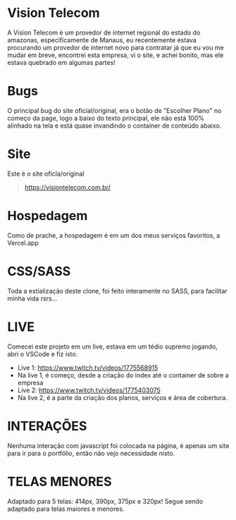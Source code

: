 # Vision Telecom
A Vision Telecom é um provedor de internet regional do estado do amazonas, especificamente de Manaus, eu recentemente estava procurando um provedor de internet novo para contratar já que eu vou me mudar em breve, encontrei esta empresa, vi o site, e achei bonito, mas ele estava quebrado em algumas partes!

# Bugs
O principal bug do site oficial/original, era o botão de "Escolher Plano" no começo da page, logo a baixo do texto principal, ele não está 100% alinhado na tela e está quase invandindo o container de conteúdo abaixo.

# Site
Este é o site oficla/original
> https://visiontelecom.com.br/

# Hospedagem
Como de prache, a hospedagem é em um dos meus serviços favoritos, a Vercel.app

# CSS/SASS
Toda a estialização deste clone, foi feito interamente no SASS, para facilitar minha vida rsrs...

# LIVE
Comecei este projeto em um live, estava em um tédio supremo jogando, abri o VSCode e fiz isto.
- Live 1: https://www.twitch.tv/videos/1775568915
- Na live 1, é começo, desde a criação do index até o container de sobre a empresa
- Live 2: https://www.twitch.tv/videos/1775403075
- Na live 2, é a parte da criação dos planos, serviços e área de cobertura.

# INTERAÇÕES
Nenhuma interação com javascript foi colocada na página, é apenas um site para ir para o portfólio, então não vejo necessidade nisto.

# TELAS MENORES
Adaptado para 5 telas: 414px, 390px, 375px e 320px!
Segue sendo adaptado para telas maiores e menores.
